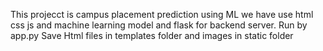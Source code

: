 This projecct is campus placement prediction using ML 
we have use html css js and machine learning model and flask for backend server.
Run by app.py
Save Html files in templates folder and images in static folder 
